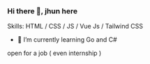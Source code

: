 ### Hi there 👋, jhun here



Skills:  HTML / CSS / JS / Vue Js / Tailwind CSS

- 🌱 I’m currently learning Go and C#

open for a job ( even internship )

